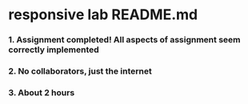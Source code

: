 # responsive lab README.md

### 1. Assignment completed! All aspects of assignment seem correctly implemented

### 2. No collaborators, just the internet

### 3. About 2 hours
